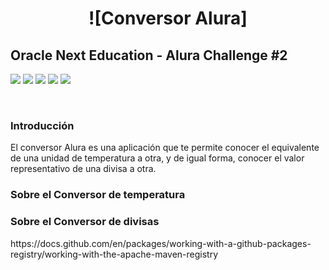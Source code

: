 <h1 align = "center">
![Conversor Alura]
</h1>
<h2>Oracle Next Education - Alura Challenge #2</h2>

<p>
<img src="https://img.shields.io/badge/jackson-2.14.2-blue">
<img src="https://img.shields.io/badge/flatlaf-3.0-blue">
<img src="https://img.shields.io/badge/java-8-blue">
<img src="https://img.shields.io/badge/version-1.0-brightgreen">
<img src="https://img.shields.io/badge/version-1.0-brightgreen">

</p>

<br>

<h3>Introducción</h3>
<p>El conversor Alura es una aplicación que te permite conocer el equivalente de una unidad de temperatura a otra, y de igual forma, conocer el valor representativo de una divisa a otra. </p>

<h3>Sobre el Conversor de temperatura</h3>
<p></p>

<h3>Sobre el Conversor de divisas</h3>
<p></p>

<p> </p>
https://docs.github.com/en/packages/working-with-a-github-packages-registry/working-with-the-apache-maven-registry
